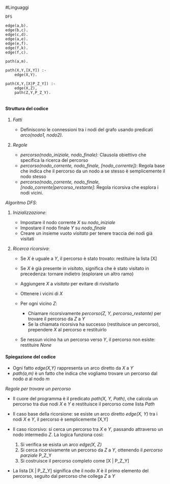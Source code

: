 #Linguaggi 


```
DFS

edge(a,b).
edge(b,c).
edge(c,d).
edge(a,e).
edge(e,f).
edge(f,k).
edge(f,c).

path(a,m).

path(X,Y,[X,Y]) :-
	edge(X,Y).

path(X,Y,[X|P_Z_Y]) :-
	edge(X,Z),
	path(Z,Y,P_Z_Y).


```


#### Struttura del codice
1) *Fatti*
	- Definiscono le connessioni tra i nodi del grafo usando predicati *arco(nodo1, nodo2).*

2) *Regole*
	- *percorso(nodo_iniziale, nodo_finale)*: Clausola obiettivo che specifica la ricerca del percorso
	- *percorso(nodo_corrente, nodo_finale, [nodo_corrente])*: Regola base che indica che il percorso da un nodo a se stesso è semplicemente il nodo stesso
	- *percorso(nodo_corrente, nodo_finale, [nodo_corrente|percorso_restante]*: Regola ricorsiva che esplora i nodi vicini.



*Algoritmo DFS*:
1) *Inizializzazione*:
	- Impostare il nodo corrente *X* su *nodo_iniziale*
	- Impostare il nodo finale *Y* su *nodo_finale*
	- Creare un insieme vuoto *visitato* per tenere traccia dei nodi già visitati

2) *Ricerca ricorsiva*:
	- Se *X* è uguale a *Y*, il percorso è stato trovato: restituire la lista [X] 
	- Se *X* è già presente in *visitato*, significa che è stato visitato in precedenza: tornare indietro (esplorare un altro ramo)
	- Aggiungere *X* a *visitato* per evitare di rivisitarlo
	- Ottenere i vicini di *X*
	- Per ogni vicino *Z*:
		- Chiamare ricorsivamente *percorso(Z, Y, percorso_restante)* per trovare il percorso da *Z* a *Y*
		- Se la chiamata ricorsiva ha successo (restituisce un percorso), prependere *X* al percorso e restituirlo

	- Se nessun vicino ha un percorso verso *Y*, il percorso non esiste: restituire *None*



#### Spiegazione del codice

- Ogni fatto *edge(X,Y)* rappresenta un arco diretto da *X* a *Y*
- *path(a,m)* è un fatto che indica che vogliamo trovare un percorso dal nodo *a* al nodo *m* 

*Regole per trovare un percorso*
- Il cuore del programma è il predicato *path(X, Y, Path)*, che calcola un percorso tra due nodi *X* e *Y* e restituisce il percorso come lista *Path*
- Il caso base della ricorsione: se esiste un arco diretto *edge(X, Y)* tra i nodi *X* e *Y*, il percorso è semplicemente [X,Y]
- Il caso ricorsivo: si cerca un percorso tra *X* e *Y*, passando attraverso un nodo intermedio *Z*. La logica funziona così:
	1) Si verifica se esista un arco *edge(X, Z)*
	2) Si cerca ricorsivamente un percorso da *Z* a *Y*, ottenendo il *percorso parziale* P_Z_Y
	3) Si costruisce il percorso completo come [X | P_Z_Y]

- La lista [X | P_Z_Y] significa che il nodo *X* è il primo elemento del percorso, seguito dal percorso che collega *Z* a *Y*

